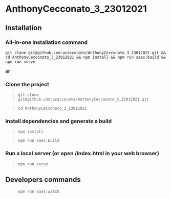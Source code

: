 # AnthonyCecconato_3_23012021

## Installation

### All-in-one installation command
```
git clone git@github.com:acecconato/AnthonyCecconato_3_23012021.git && cd AnthonyCecconato_3_23012021 && npm install && npm run sass:build && npm run serve
```

**or**

### Clone the project
> `git clone git@github.com:acecconato/AnthonyCecconato_3_23012021.git`

> `cd AnthonyCecconato_3_23012021`

### Install dependencies and generate a build
> `npm install`

> `npm run sass:build`

### Run a local server (or open /index.html in your web browser)
> `npm run serve`

## Developers commands
> `npm run sass:watch`

